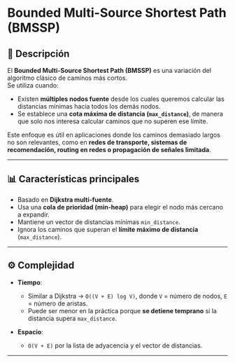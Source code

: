 # Bounded Multi-Source Shortest Path (BMSSP)

## 📌 Descripción

El **Bounded Multi-Source Shortest Path (BMSSP)** es una variación del algoritmo clásico de caminos más cortos.  
Se utiliza cuando:

- Existen **múltiples nodos fuente** desde los cuales queremos calcular las distancias mínimas hacia todos los demás nodos.
- Se establece una **cota máxima de distancia (`max_distance`)**, de manera que solo nos interesa calcular caminos que no superen ese límite.

Este enfoque es útil en aplicaciones donde los caminos demasiado largos no son relevantes, como en **redes de transporte, sistemas de recomendación, routing en redes o propagación de señales limitada**.

---

## 📊 Características principales

- Basado en **Dijkstra multi-fuente**.  
- Usa una **cola de prioridad (min-heap)** para elegir el nodo más cercano a expandir.  
- Mantiene un vector de distancias mínimas `min_distance`.  
- Ignora los caminos que superan el **límite máximo de distancia** (`max_distance`).  

---

## ⚙️ Complejidad

- **Tiempo**:  
  - Similar a Dijkstra → `O((V + E) log V)`, donde `V` = número de nodos, `E` = número de aristas.  
  - Puede ser menor en la práctica porque **se detiene temprano** si la distancia supera `max_distance`.  

- **Espacio**:  
  - `O(V + E)` por la lista de adyacencia y el vector de distancias.

---
